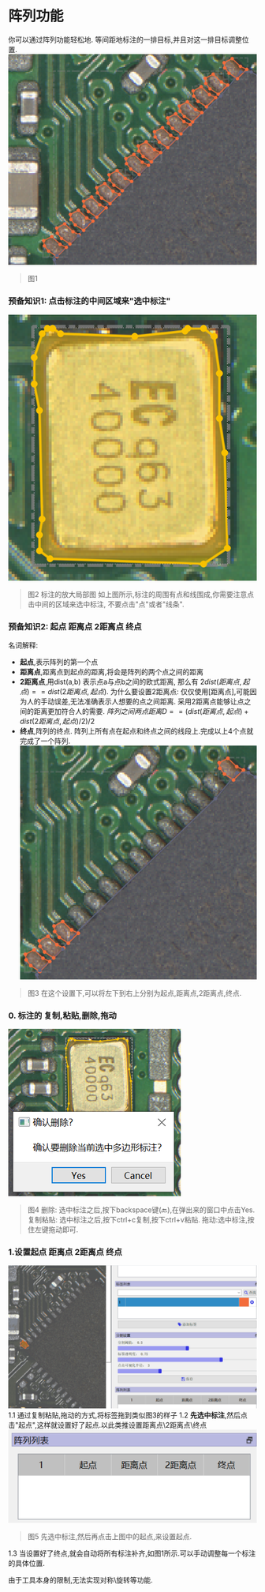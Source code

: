 # 阵列功能
你可以通过阵列功能轻松地. 等间距地标注的一排目标,并且对这一排目标调整位置.
![alt text](image-7.png)
>图1 
### 预备知识1: 点击标注的中间区域来"选中标注"
![alt text](image-5.png)
>图2 标注的放大局部图
如上图所示,标注的周围有点和线围成,你需要注意点击中间的区域来选中标注, 不要点击"点"或者"线条".

### 预备知识2: 起点 距离点 2距离点 终点
名词解释: 
- **起点**,表示阵列的第一个点
- **距离点**,距离点到起点的距离,将会是阵列的两个点之间的距离
- **2距离点**,用dist(a,b) 表示点a与点b之间的欧式距离, 那么有
        $2dist(距离点,起点)==dist(2距离点,起点)$. 
为什么要设置2距离点: 仅仅使用[距离点],可能因为人的手动误差,无法准确表示人想要的点之间距离. 采用2距离点能够让点之间的距离更加符合人的需要. 
$阵列之间两点距离D==(dist(距离点,起点)+dist(2距离点,起点)/2)/2$
- **终点**,阵列的终点. 阵列上所有点在起点和终点之间的线段上.完成以上4个点就完成了一个阵列.
![alt text](image-8.png)
>图3 在这个设置下,可以将左下到右上分别为起点,距离点,2距离点,终点.


### 0. 标注的 复制,粘贴,删除,拖动
![alt text](image-6.png)
>图4
删除: 选中标注之后,按下backspace键(🔙),在弹出来的窗口中点击Yes.
复制粘贴: 选中标注之后,按下ctrl+c复制,按下ctrl+v粘贴.
拖动:选中标注,按住左键拖动即可.

### 1.设置起点 距离点 2距离点 终点
![alt text](drawmask-1.gif)
1.1 通过复制粘贴,拖动的方式,将标签拖到类似图3的样子
1.2 **先选中标注**,然后点击"起点",这样就设置好了起点.以此类推设置距离点\2距离点\终点
![alt text](image-10.png)
>图5 先选中标注,然后再点击上图中的起点,来设置起点.

1.3 当设置好了终点,就会自动将所有标注补齐,如图1所示.可以手动调整每一个标注的具体位置.

由于工具本身的限制,无法实现对称\旋转等功能.


